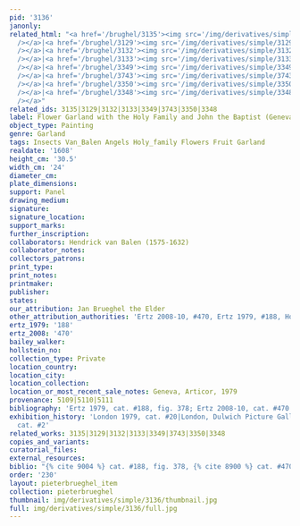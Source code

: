```yaml
---
pid: '3136'
janonly: 
related_html: "<a href='/brughel/3135'><img src='/img/derivatives/simple/3135/thumbnail.jpg'
  /></a>|<a href='/brughel/3129'><img src='/img/derivatives/simple/3129/thumbnail.jpg'
  /></a>|<a href='/brughel/3132'><img src='/img/derivatives/simple/3132/thumbnail.jpg'
  /></a>|<a href='/brughel/3133'><img src='/img/derivatives/simple/3133/thumbnail.jpg'
  /></a>|<a href='/brughel/3349'><img src='/img/derivatives/simple/3349/thumbnail.jpg'
  /></a>|<a href='/brughel/3743'><img src='/img/derivatives/simple/3743/thumbnail.jpg'
  /></a>|<a href='/brughel/3350'><img src='/img/derivatives/simple/3350/thumbnail.jpg'
  /></a>|<a href='/brughel/3348'><img src='/img/derivatives/simple/3348/thumbnail.jpg'
  /></a>"
related_ids: 3135|3129|3132|3133|3349|3743|3350|3348
label: Flower Garland with the Holy Family and John the Baptist (Geneva)
object_type: Painting
genre: Garland
tags: Insects Van_Balen Angels Holy_family Flowers Fruit Garland
realdate: '1608'
height_cm: '30.5'
width_cm: '24'
diameter_cm: 
plate_dimensions: 
support: Panel
drawing_medium: 
signature: 
signature_location: 
support_marks: 
further_inscription: 
collaborators: Hendrick van Balen (1575-1632)
collaborator_notes: 
collectors_patrons: 
print_type: 
print_notes: 
printmaker: 
publisher: 
states: 
our_attribution: Jan Brueghel the Elder
other_attribution_authorities: 'Ertz 2008-10, #470, Ertz 1979, #188, Honig Database'
ertz_1979: '188'
ertz_2008: '470'
bailey_walker: 
hollstein_no: 
collection_type: Private
location_country: 
location_city: 
location_collection: 
location_or_most_recent_sale_notes: Geneva, Articor, 1979
provenance: 5109|5110|5111
bibliography: 'Ertz 1979, cat. #188, fig. 378; Ertz 2008-10, cat. #470'
exhibition_history: 'London 1979, cat. #20|London, Dulwich Picture Gallery, 1996,
  cat. #2'
related_works: 3135|3129|3132|3133|3349|3743|3350|3348
copies_and_variants: 
curatorial_files: 
external_resources: 
biblio: "{% cite 9004 %} cat. #188, fig. 378, {% cite 8900 %} cat. #470"
order: '230'
layout: pieterbrueghel_item
collection: pieterbrueghel
thumbnail: img/derivatives/simple/3136/thumbnail.jpg
full: img/derivatives/simple/3136/full.jpg
---
```

